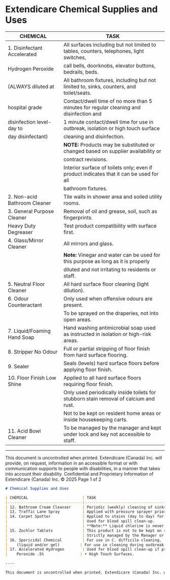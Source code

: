 # Extendicare Chemical Supplies and Uses

| CHEMICAL                           | TASK                                                                                     |
|------------------------------------|------------------------------------------------------------------------------------------|
| 1. Disinfectant Accelerated        | All surfaces including but not limited to tables, counters, telephones, light switches,  |
|    Hydrogen Peroxide               | call bells, doorknobs, elevator buttons, bedrails, beds.                               |
|    (ALWAYS diluted at              | All bathroom fixtures, including but not limited to, sinks, counters, and toilet/seats. |
|    hospital grade                  | Contact/dwell time of no more than 5 minutes for regular cleaning and disinfection and  |
|    disinfection level- day to      | 1 minute contact/dwell time for use in outbreak, isolation or high touch surface       |
|    day disinfectant)               | cleaning and disinfection.                                                               |
|                                    | **NOTE:** Products may be substituted or changed based on supplier availability or      |
|                                    | contract revisions.                                                                      |
|                                    | Interior surface of toilets only; even if product indicates that it can be used for all |
|                                    | bathroom fixtures.                                                                       |
| 2. Non-acid Bathroom Cleaner       | Tile walls in shower area and soiled utility rooms.                                     |
| 3. General Purpose Cleaner         | Removal of oil and grease, soil, such as fingerprints.                                  |
|    Heavy Duty Degreaser            | Test product compatibility with surface first.                                          |
| 4. Glass/Mirror Cleaner            | All mirrors and glass.                                                                   |
|                                    | **Note:** Vinegar and water can be used for this purpose as long as it is properly      |
|                                    | diluted and not irritating to residents or staff.                                       |
| 5. Neutral Floor Cleaner           | All hard surface floor cleaning (light dilution).                                        |
| 6. Odour Counteractant             | Only used when offensive odours are present.                                            |
|                                    | To be sprayed on the draperies, not into open areas.                                    |
| 7. Liquid/Foaming Hand Soap        | Hand washing antimicrobial soap used as instructed in isolation or high-risk areas.     |
| 8. Stripper No Odour               | Full or partial stripping of floor finish from hard surface flooring.                   |
| 9. Sealer                          | Seals (levels) hard surface floors before applying floor finish.                        |
| 10. Floor Finish Low Shine         | Applied to all hard surface floors requiring floor finish.                              |
|                                    | Only used periodically inside toilets for stubborn stain removal of calcium and rust.   |
|                                    | Not to be kept on resident home areas or inside housekeeping carts.                     |
| 11. Acid Bowl Cleaner              | To be managed by the manager and kept under lock and key not accessible to staff.      |

----

This document is uncontrolled when printed. Extendicare (Canada) Inc. will provide, on request, information in an accessible format or with communication supports to people with disabilities, in a manner that takes into account their disability. Confidential and Proprietary Information of Extendicare (Canada) Inc. © 2025                                               Page 1 of 2

```markdown
# Chemical Supplies and Uses

| CHEMICAL                        | TASK                                                                                     |
|---------------------------------|------------------------------------------------------------------------------------------|
| 12. Bathroom Cream Cleanser     | Periodic (weekly) cleaning of sinks/fixtures to restore shine.                          |
| 13. Traffic Lane Spray          | Applied with pressure sprayer prior to hot water extraction to loosen soil on top of surface. |
| 14. Carpet Spotter              | Applied to stains (day to day) for removal between extractions.                         |
|                                 | Used for blood spill clean-up.                                                          |
|                                 | **Note:** Liquid chlorine is never used for general cleaning at any time, only bleach tablets will be used to reduce risk to staff and residents. |
| 15. Zochlor Tablets             | This product is not to be kept on resident home areas or inside housekeeping carts.     |
|                                 | Strictly managed by the Manager or Charge Nurse and kept in a locked area that is not accessible to staff. |
| 16. Sporicidal Chemical         | For use in C. difficile cleaning.                                                        |
|    (liquid and/or gel)         | For use in cleaning during outbreak and isolation.                                      |
| 17. Accelerated Hydrogen        | Used for blood spill clean-up if product meets blood borne pathogen standards for decontaminating blood and body fluids. |
|    Peroxide .5%                | • High Touch Surfaces.                                                                  |

----

This document is uncontrolled when printed. Extendicare (Canada) Inc. will provide, on request, information in an accessible format or with communication supports to people with disabilities, in a manner that takes into account their disability. Confidential and Proprietary Information of Extendicare (Canada) Inc. © 2025
```